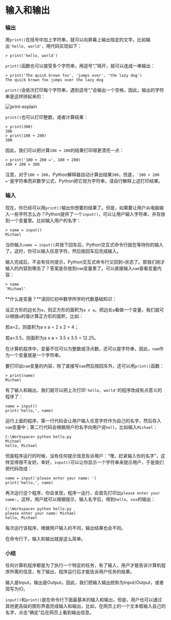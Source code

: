 # 输入和输出

### 输出


用`print()`在括号中加上字符串，就可以向屏幕上输出指定的文字。比如输出`'hello, world'`，用代码实现如下：


```
> print('hello, world')
```


`print()`函数也可以接受多个字符串，用逗号“,”隔开，就可以连成一串输出：


```
> print('The quick brown fox', 'jumps over', 'the lazy dog')
The quick brown fox jumps over the lazy dog
```


`print()`会依次打印每个字符串，遇到逗号“,”会输出一个空格，因此，输出的字符串是这样拼起来的：


![print-explain](https://www.liaoxuefeng.com/files/attachments/1017032122300544/l)


`print()`也可以打印整数，或者计算结果：


```
> print(300)
300
> print(100 + 200)
300
```


因此，我们可以把计算`100 + 200`的结果打印得更漂亮一点：


```
> print('100 + 200 =', 100 + 200)
100 + 200 = 300
```


注意，对于`100 + 200`，Python解释器自动计算出结果`300`，但是，`'100 + 200 ='`是字符串而非数学公式，Python把它视为字符串，请自行解释上述打印结果。


### 输入


现在，你已经可以用`print()`输出你想要的结果了。但是，如果要让用户从电脑输入一些字符怎么办？Python提供了一个`input()`，可以让用户输入字符串，并存放到一个变量里。比如输入用户的名字：


```
> name = input()
Michael
```


当你输入`name = input()`并按下回车后，Python交互式命令行就在等待你的输入了。这时，你可以输入任意字符，然后按回车后完成输入。


输入完成后，不会有任何提示，Python交互式命令行又回到`>`状态了。那我们刚才输入的内容到哪去了？答案是存放到`nam`变量里了。可以直接输入`nam`查看变量内容：


```
> name
'Michael'
```


**什么是变量？**请回忆初中数学所学的代数基础知识：


设正方形的边长为`a`，则正方形的面积为`a x a`。把边长`a`看做一个变量，我们就可以根据`a`的值计算正方形的面积，比如：


若a=2，则面积为a x a = 2 x 2 = 4；


若a=3.5，则面积为a x a = 3.5 x 3.5 = 12.25。


在计算机程序中，变量不仅可以为整数或浮点数，还可以是字符串，因此，`nam`作为一个变量就是一个字符串。


要打印出`nam`变量的内容，除了直接写`nam`然后按回车外，还可以用`print()`函数：


```
> print(name)
Michael
```


有了输入和输出，我们就可以把上次打印`'hello, world'`的程序改成有点意义的程序了：


```
name = input()
print('hello,', name)
```


运行上面的程序，第一行代码会让用户输入任意字符作为自己的名字，然后存入`nam`变量中；第二行代码会根据用户的名字向用户说`hell`，比如输入`Michael`：


```
C:\Workspace> python hello.py
Michael
hello, Michael
```


但是程序运行的时候，没有任何提示信息告诉用户：“嘿，赶紧输入你的名字”，这样显得很不友好。幸好，`input()`可以让你显示一个字符串来提示用户，于是我们把代码改成：


```
name = input('please enter your name: ')
print('hello,', name)
```


再次运行这个程序，你会发现，程序一运行，会首先打印出`please enter your name:`，这样，用户就可以根据提示，输入名字后，得到`hello, xxx`的输出：


```
C:\Workspace> python hello.py
please enter your name: Michael
hello, Michael
```


每次运行该程序，根据用户输入的不同，输出结果也会不同。


在命令行下，输入和输出就是这么简单。


### 小结


任何计算机程序都是为了执行一个特定的任务，有了输入，用户才能告诉计算机程序所需的信息，有了输出，程序运行后才能告诉用户任务的结果。


输入是Input，输出是Output，因此，我们把输入输出统称为Input/Output，或者简写为IO。


`input()`和`print()`是在命令行下面最基本的输入和输出，但是，用户也可以通过其他更高级的图形界面完成输入和输出，比如，在网页上的一个文本框输入自己的名字，点击“确定”后在网页上看到输出信息。



